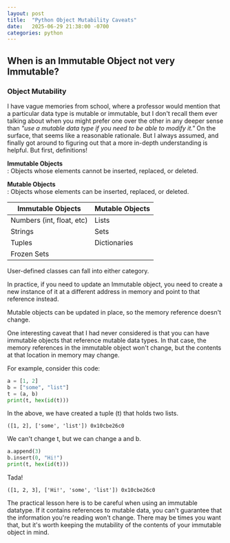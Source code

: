 ```yaml
---
layout: post
title:  "Python Object Mutability Caveats"
date:   2025-06-29 21:38:00 -0700
categories: python
---
```


## When is an Immutable Object not very Immutable?

### Object Mutability

I have vague memories from school, where a professor would mention that a particular data type is mutable or immutable, but I don't recall them ever talking about when you might prefer one over the other in any deeper sense than *"use a mutable data type if you need to be able to modify it."* On the surface, that seems like a reasonable rationale. But I always assumed, and finally got around to figuring out that a more in-depth understanding is helpful.  But first, definitions!

**Immutable Objects**  
: Objects whose elements cannot be inserted, replaced, or deleted.

**Mutable Objects**  
: Objects whose elements can be inserted, replaced, or deleted.

| Immutable Objects         | Mutable Objects |
|---------------------------|-----------------|
| Numbers (int, float, etc)  | Lists           |
| Strings                   | Sets            |
| Tuples                    | Dictionaries    |
| Frozen Sets               |                 |

User-defined classes can fall into either category.

In practice, if you need to update an Immutable object, you need to create a new instance of it at a different address in memory and point to that reference instead.

Mutable objects can be updated in place, so the memory reference doesn't change.

One interesting caveat that I had never considered is that you can have immutable objects that reference mutable data types. In that case, the memory references in the immutable object won't change, but the contents at that location in memory may change.

For example, consider this code:

```python
a = [1, 2]
b = ["some", "list"]
t = (a, b)
print(t, hex(id(t)))
```

In the above, we have created a tuple (t) that holds two lists.
```text 
([1, 2], ['some', 'list']) 0x10cbe26c0
```
 We can't change t, but we can change a and b.  

```python
a.append(3)
b.insert(0, "Hi!")
print(t, hex(id(t)))
```
Tada!
```
([1, 2, 3], ['Hi!', 'some', 'list']) 0x10cbe26c0
```

The practical lesson here is to be careful when using an immutable datatype.  If it contains references to mutable data, you can't guarantee that the information you're reading won't change.  There may be times you want that, but it's worth keeping the mutability of the contents of your immutable object in mind.

